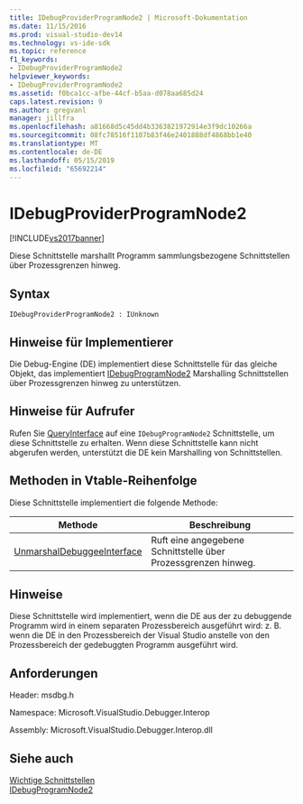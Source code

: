 ```yaml
---
title: IDebugProviderProgramNode2 | Microsoft-Dokumentation
ms.date: 11/15/2016
ms.prod: visual-studio-dev14
ms.technology: vs-ide-sdk
ms.topic: reference
f1_keywords:
- IDebugProviderProgramNode2
helpviewer_keywords:
- IDebugProviderProgramNode2
ms.assetid: f0bca1cc-afbe-44cf-b5aa-d078aa685d24
caps.latest.revision: 9
ms.author: gregvanl
manager: jillfra
ms.openlocfilehash: a81668d5c45dd4b3363821972914e3f9dc10266a
ms.sourcegitcommit: 08fc78516f1107b83f46e2401888df4868bb1e40
ms.translationtype: MT
ms.contentlocale: de-DE
ms.lasthandoff: 05/15/2019
ms.locfileid: "65692214"
---
```

# <a name="idebugproviderprogramnode2"></a>IDebugProviderProgramNode2
[!INCLUDE[vs2017banner](../../../includes/vs2017banner.md)]

Diese Schnittstelle marshallt Programm sammlungsbezogene Schnittstellen über Prozessgrenzen hinweg.  
  
## <a name="syntax"></a>Syntax  
  
```  
IDebugProviderProgramNode2 : IUnknown  
```  
  
## <a name="notes-for-implementers"></a>Hinweise für Implementierer  
 Die Debug-Engine (DE) implementiert diese Schnittstelle für das gleiche Objekt, das implementiert [IDebugProgramNode2](../../../extensibility/debugger/reference/idebugprogramnode2.md) Marshalling Schnittstellen über Prozessgrenzen hinweg zu unterstützen.  
  
## <a name="notes-for-callers"></a>Hinweise für Aufrufer  
 Rufen Sie [QueryInterface](https://msdn.microsoft.com/library/62fce95e-aafa-4187-b50b-e6611b74c3b3) auf eine `IDebugProgramNode2` Schnittstelle, um diese Schnittstelle zu erhalten. Wenn diese Schnittstelle kann nicht abgerufen werden, unterstützt die DE kein Marshalling von Schnittstellen.  
  
## <a name="methods-in-vtable-order"></a>Methoden in Vtable-Reihenfolge  
 Diese Schnittstelle implementiert die folgende Methode:  
  
|Methode|Beschreibung|  
|------------|-----------------|  
|[UnmarshalDebuggeeInterface](../../../extensibility/debugger/reference/idebugproviderprogramnode2-unmarshaldebuggeeinterface.md)|Ruft eine angegebene Schnittstelle über Prozessgrenzen hinweg.|  
  
## <a name="remarks"></a>Hinweise  
 Diese Schnittstelle wird implementiert, wenn die DE aus der zu debuggende Programm wird in einem separaten Prozessbereich ausgeführt wird: z. B. wenn die DE in den Prozessbereich der Visual Studio anstelle von den Prozessbereich der gedebuggten Programm ausgeführt wird.  
  
## <a name="requirements"></a>Anforderungen  
 Header: msdbg.h  
  
 Namespace: Microsoft.VisualStudio.Debugger.Interop  
  
 Assembly: Microsoft.VisualStudio.Debugger.Interop.dll  
  
## <a name="see-also"></a>Siehe auch  
 [Wichtige Schnittstellen](../../../extensibility/debugger/reference/core-interfaces.md)   
 [IDebugProgramNode2](../../../extensibility/debugger/reference/idebugprogramnode2.md)
